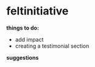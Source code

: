 # feltinitiative

**things to do:**
* add impact
* creating a testimonial section

**suggestions**



